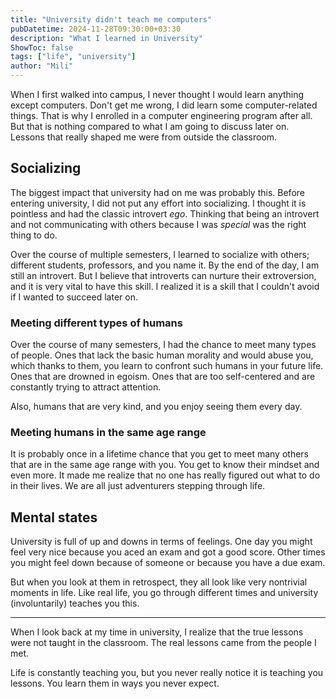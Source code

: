 ```yaml
---
title: "University didn't teach me computers"
pubDatetime: 2024-11-28T09:30:00+03:30
description: "What I learned in University"
ShowToc: false
tags: ["life", "university"]
author: "Mili"
---
```


When I first walked into campus, I never thought I would learn anything except computers.
Don't get me wrong, I did learn some computer-related things. That is why I enrolled
in a computer engineering program after all. But that is nothing compared to what I am
going to discuss later on. Lessons that really shaped me were from outside the classroom.

## Socializing

The biggest impact that university had on me was probably this. Before entering university,
I did not put any effort into socializing. I thought it is pointless and had the classic
introvert _ego_. Thinking that being an introvert and not communicating with others because
I was _special_ was the right thing to do.

Over the course of multiple semesters, I learned to socialize with others; different students,
professors, and you name it. By the end of the day, I am still an introvert. But I believe that
introverts can nurture their extroversion, and it is very vital to have this skill. I realized
it is a skill that I couldn't avoid if I wanted to succeed later on.

### Meeting different types of humans

Over the course of many semesters, I had the chance to meet many types of people. Ones that
lack the basic human morality and would abuse you, which thanks to them, you learn to confront
such humans in your future life. Ones that are drowned in egoism. Ones that are too self-centered
and are constantly trying to attract attention.

Also, humans that are very kind, and you enjoy seeing them every day.

### Meeting humans in the same age range

It is probably once in a lifetime chance that you get to meet many others that are in the same
age range with you. You get to know their mindset and even more. It made me realize that no
one has really figured out what to do in their lives. We are all just adventurers stepping
through life.

## Mental states

University is full of up and downs in terms of feelings. One day you might feel very nice because
you aced an exam and got a good score. Other times you might feel down because of someone or because
you have a due exam.

But when you look at them in retrospect, they all look like very nontrivial moments in life. Like
real life, you go through different times and university (involuntarily) teaches you this.

---

When I look back at my time in university, I realize that the true lessons were not taught in
the classroom. The real lessons came from the people I met.

Life is constantly teaching you, but you never
really notice it is teaching you lessons. You learn them in ways you never expect.
